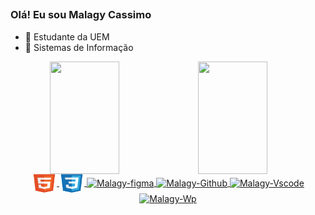 ## <h3> Olá!  Eu sou Malagy Cassimo </h3> 


- 🔭 Estudante da UEM     
- 🌱 Sistemas de Informação


<div align="center">
  <a href="https://github.com/malagycassimo">
  <img  align = "left" height="180em" width ="47%" src="https://github-readme-stats.vercel.app/api?username=malagycassimo&show_icons=true&theme=dark&include_all_commits=true&count_private=true"/>
  <img  align = "left" height="180em"  width ="47%" src="https://github-readme-stats.vercel.app/api/langs/?username=malagycassimo&layout=compact&langs_count=7&theme=dark"/>
</div><br/>

	
	
##	
	

<div align = "center"><br>

  <img align="center" alt="Malagy-HTML" height="30" width="40" src="https://raw.githubusercontent.com/devicons/devicon/master/icons/html5/html5-original.svg">
  <img align="center" alt="Malagy-CSS" height="30" width="40" src="https://raw.githubusercontent.com/devicons/devicon/master/icons/css3/css3-original.svg">
  <img align="center" alt="Malagy-figma" height="30" width="40" src="https://cdn.jsdelivr.net/gh/devicons/devicon/icons/figma/figma-original.svg" />
  <img align="center" alt="Malagy-Github" height="30" width="40" src="https://cdn.jsdelivr.net/gh/devicons/devicon/icons/github/github-original.svg" />
  <img align="center" alt="Malagy-Vscode" height="30" width="40" src="https://cdn.jsdelivr.net/gh/devicons/devicon/icons/vscode/vscode-original.svg" />
  <img align="center" alt="Malagy-Wp" height="30" width="40" src="https://cdn.jsdelivr.net/gh/devicons/devicon/icons/wordpress/wordpress-original.svg" />


  </div>
  

